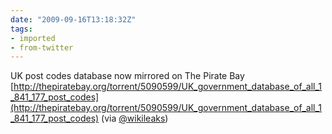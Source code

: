 ```yaml
---
date: "2009-09-16T13:18:32Z"
tags:
- imported
- from-twitter
---
```

UK post codes database now mirrored on The Pirate Bay [http://thepiratebay.org/torrent/5090599/UK_government_database_of_all_1_841_177_post_codes](http://thepiratebay.org/torrent/5090599/UK_government_database_of_all_1_841_177_post_codes) \(via [@wikileaks](https://twitter.com/wikileaks)\)
